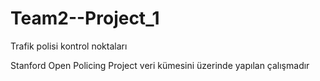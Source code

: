 # Team2--Project_1
Trafik polisi kontrol noktaları

 Stanford Open Policing Project veri kümesini üzerinde yapılan çalışmadır
